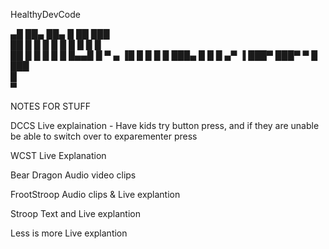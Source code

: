 HealthyDevCode

▄█ ██▄   ██▄       █    ██   ███   
██ █  █  █  █      █    █ █  █  █  
██ █   █ █   █     █    █▄▄█ █ ▀ ▄ 
▐█ █  █  █  █      ███▄ █  █ █  ▄▀ 
 ▐ ███▀  ███▀          ▀   █ ███   
                          █        
                         ▀      


NOTES FOR STUFF

DCCS
Live explaination - Have kids try button press, and if they are unable be able to switch over to exparementer press

WCST
Live Explanation

Bear Dragon
Audio video clips 

FrootStroop
Audio clips & Live explantion 


Stroop
Text and Live explantion 

Less is more
Live explantion 


